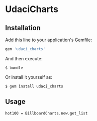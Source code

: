 # UdaciCharts

## Installation

Add this line to your application's Gemfile:

```ruby
gem 'udaci_charts'
```

And then execute:

    $ bundle

Or install it yourself as:

    $ gem install udaci_charts

## Usage

	hot100 = BillboardCharts.new.get_list
